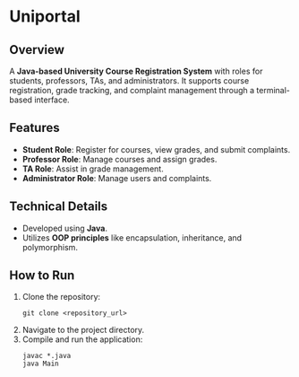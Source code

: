# Uniportal


## Overview
A **Java-based University Course Registration System** with roles for students, professors, TAs, and administrators. It supports course registration, grade tracking, and complaint management through a terminal-based interface.

## Features
- **Student Role**: Register for courses, view grades, and submit complaints.
- **Professor Role**: Manage courses and assign grades.
- **TA Role**: Assist in grade management.
- **Administrator Role**: Manage users and complaints.

## Technical Details
- Developed using **Java**.
- Utilizes **OOP principles** like encapsulation, inheritance, and polymorphism.

## How to Run
1. Clone the repository:
   ```
   git clone <repository_url>
   ```
2. Navigate to the project directory.
3. Compile and run the application:
   ```
   javac *.java
   java Main
   ```


